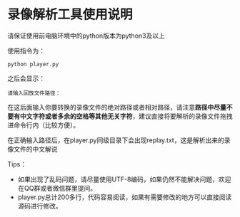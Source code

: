# 录像解析工具使用说明

请保证使用前电脑环境中的python版本为python3及以上

使用指令为：

```
python player.py
```

之后会显示：

```
请输入回放文件路径：
```

在这后面输入你要转换的录像文件的绝对路径或者相对路径，请注意**路径中尽量不要有中文字符或者多余的空格等其他无关字符**，建议直接将要解析的录像文件拖拽进命令行内（比较方便）。

在正确输入路径后，在player.py同级目录下会出现replay.txt，这是解析出来的录像文件的中文解说



Tips：

- 如果出现了乱码问题，请尽量使用UTF-8编码，如果仍然不能解决问题，欢迎在QQ群或者微信群里提问。
- player.py总计200多行，代码容易阅读，如果有需要修改的地方可以直接阅读源码进行修改。



